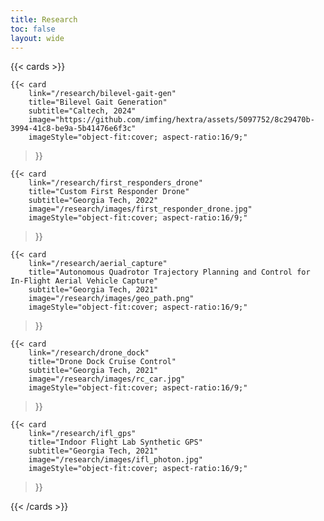 ```yaml
---
title: Research
toc: false
layout: wide
---
```


{{< cards >}}

    {{< card
        link="/research/bilevel-gait-gen"
        title="Bilevel Gait Generation"
        subtitle="Caltech, 2024"
        image="https://github.com/imfing/hextra/assets/5097752/8c29470b-3994-41c8-be9a-5b41476e6f3c"
        imageStyle="object-fit:cover; aspect-ratio:16/9;"
  >}}

    {{< card
        link="/research/first_responders_drone"
        title="Custom First Responder Drone"
        subtitle="Georgia Tech, 2022"
        image="/research/images/first_responder_drone.jpg"
        imageStyle="object-fit:cover; aspect-ratio:16/9;"
  >}}

    {{< card
        link="/research/aerial_capture"
        title="Autonomous Quadrotor Trajectory Planning and Control for In-Flight Aerial Vehicle Capture"
        subtitle="Georgia Tech, 2021"
        image="/research/images/geo_path.png"
        imageStyle="object-fit:cover; aspect-ratio:16/9;"
  >}}

    {{< card
        link="/research/drone_dock"
        title="Drone Dock Cruise Control"
        subtitle="Georgia Tech, 2021"
        image="/research/images/rc_car.jpg"
        imageStyle="object-fit:cover; aspect-ratio:16/9;"
  >}}

    {{< card
        link="/research/ifl_gps"
        title="Indoor Flight Lab Synthetic GPS"
        subtitle="Georgia Tech, 2021"
        image="/research/images/ifl_photon.jpg"
        imageStyle="object-fit:cover; aspect-ratio:16/9;"
  >}}

{{< /cards >}}